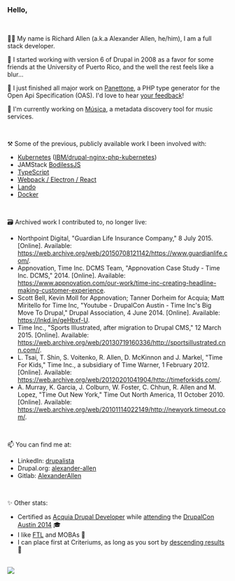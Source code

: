 ### Hello,
<br/>

👋🏽 My name is Richard Allen (a.k.a Alexander Allen, he/him), I am a full stack developer.

🦖 I started working with version 6 of Drupal in 2008 as a favor for some friends at the University of Puerto Rico, and the well the rest feels like a blur...

🍰 I just finished all major work on [Panettone](https://github.com/AlexanderAllen/panettone), a PHP type generator for the Open Api Specification (OAS). I'd love to hear [your feedback](https://github.com/AlexanderAllen/panettone/issues/new)!

🎵 I'm currently working on [Música](https://www.drupal.org/project/musica), a metadata discovery tool for music services.

<br />

⚒️ Some of the previous, publicly available work I been involved with:
 - [Kubernetes](https://github.com/IBM/drupal-nginx-php-kubernetes/pull/93) ([IBM/drupal-nginx-php-kubernetes](https://github.com/IBM/drupal-nginx-php-kubernetes))
 - JAMStack [BodilessJS](https://github.com/johnsonandjohnson/Bodiless-JS)
 - [TypeScript](https://github.com/AlexanderAllen/vscode-gpg-indicator)
 - [Webpack / Electron / React](https://github.com/AlexanderAllen/2019-electron-webpack-react-starter)
 - [Lando](https://github.com/AlexanderAllen/Boilerplates-for-Lando)
 - [Docker](https://github.com/DrupalDevOps/Mirounga)

<br />

🗃️ Archived work I contributed to, no longer live:

- Northpoint Digital, "Guardian Life Insurance Company," 8 July 2015. [Online]. Available: https://web.archive.org/web/20150708121142/https://www.guardianlife.com/.
- Appnovation, Time Inc. DCMS Team, "Appnovation Case Study - Time Inc. DCMS," 2014. [Online]. Available: https://www.appnovation.com/our-work/time-inc-creating-headline-making-customer-experience.
- Scott Bell, Kevin Moll for Appnovation; Tanner Dorheim for Acquia; Matt Miritello for Time Inc, "Youtube - DrupalCon Austin - Time Inc's Big Move To Drupal," Drupal Association, 4 June 2014. [Online]. Available: https://lnkd.in/geHbxf-U.
- Time Inc., "Sports Illustrated, after migration to Drupal CMS," 12 March 2015. [Online]. Available: https://web.archive.org/web/20130719160336/http://sportsillustrated.cnn.com//.
- L. Tsai, T. Shin, S. Voitenko, R. Allen, D. McKinnon and J. Markel, "Time For Kids," Time Inc., a subsidiary of Time Warner, 1 February 2012. [Online]. Available: https://web.archive.org/web/20120201041904/http://timeforkids.com/.
- A. Murray, K. Garcia, J. Colburn, W. Foster, C. Chhun, R. Allen and M. Lopez, "Time Out New York," Time Out North America, 11 October 2010. [Online]. Available: https://web.archive.org/web/20101114022149/http://newyork.timeout.com/.
 
<br />

📫 You can find me at:

- LinkedIn: [drupalista](https://www.linkedin.com/in/drupalista)
- Drupal.org: [alexander-allen](https://www.drupal.org/u/alexander-allen)
- Gitlab: [AlexanderAllen](https://git.drupalcode.org/AlexanderAllen)

<br />

✨ Other stats:

- Certified as [Acquia Drupal Developer](https://certification.acquia.com/user/451) while [attending](https://austin2014.drupal.org/users/alexander-allen.html) the [DrupalCon Austin 2014](https://austin2014.drupal.org/index.html) 🎓
-  I like [FTL](https://github.com/FTL-Hyperspace/FTL-Hyperspace) and MOBAs 👾
- I can place first at Criteriums, as long as you sort by [descending results](https://legacy.usacycling.org/results/index.php?compid=640879) 🫤 

<br />

<img src="https://github-readme-stats.vercel.app/api?username=AlexanderAllen&show=prs_merged&show_icons=true&theme=tokyonight&hide_border=true" />


<!--Themes at: https://github.com/anuraghazra/github-readme-stats/blob/master/themes/README.md -->

